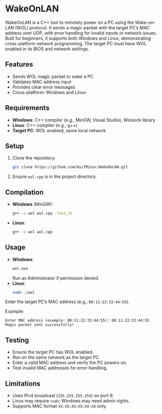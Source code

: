 # WakeOnLAN

WakeOnLAN is a C++ tool to remotely power on a PC using the Wake-on-LAN (WOL) protocol. It sends a magic packet with the target PC’s MAC address over UDP, with error handling for invalid inputs or network issues. Built for beginners, it supports both Windows and Linux, demonstrating cross-platform network programming. The target PC must have WOL enabled in its BIOS and network settings.

## Features
- Sends WOL magic packet to wake a PC
- Validates MAC address input
- Provides clear error messages
- Cross-platform: Windows and Linux

## Requirements
- **Windows**: C++ compiler (e.g., MinGW, Visual Studio), Winsock library
- **Linux**: C++ compiler (e.g., g++)
- **Target PC**: WOL enabled, same local network

## Setup
1. Clone the repository:
   ```bash
   git clone https://github.com/AsifMinar/WakeOnLAN.git
   ```
2. Ensure `wol.cpp` is in the project directory.

## Compilation
- **Windows** (MinGW):
  ```bash
  g++ -o wol wol.cpp -lws2_32
  ```
- **Linux**:
  ```bash
  g++ -o wol wol.cpp
  ```

## Usage
- **Windows**:
  ```bash
  wol.exe
  ```
  Run as Administrator if permission denied.
- **Linux**:
  ```bash
  sudo ./wol
  ```
Enter the target PC’s MAC address (e.g., `00:11:22:33:44:55`).

Example:
```
Enter MAC address (example: 00:11:22:33:44:55): 00:11:22:33:44:55
Magic packet sent successfully!
```

## Testing
- Ensure the target PC has WOL enabled.
- Run on the same network as the target PC.
- Enter a valid MAC address and verify the PC powers on.
- Test invalid MAC addresses for error handling.

## Limitations
- Uses IPv4 broadcast (`255.255.255.255`) on port 9.
- Linux may require `sudo`; Windows may need admin rights.
- Supports MAC format `XX:XX:XX:XX:XX:XX` only.